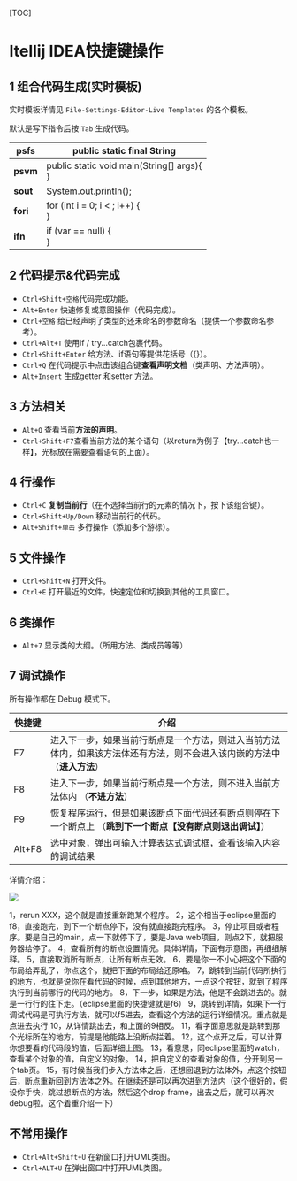 [TOC]

# Itellij IDEA快捷键操作

## 1 组合代码生成(实时模板)

实时模板详情见 `File-Settings-Editor-Live Templates` 的各个模板。

默认是写下指令后按 `Tab` 生成代码。

| **psfs** | public static final String                       |
| -------- | ------------------------------------------------ |
| **psvm** | public static void main(String[] args){ <br /> } |
| **sout** | System.out.println();                            |
| **fori** | for (int i = 0; i < ; i++) {<br />}              |
| **ifn**  | if (var == null) {<br/>}                         |

## 2 代码提示&代码完成

- `Ctrl+Shift+空格`代码完成功能。
- `Alt+Enter` 快速修复或意图操作（代码完成）。
- `Ctrl+空格` 给已经声明了类型的还未命名的参数命名（提供一个参数命名参考）。
- `Ctrl+Alt+T` 使用if / try...catch包裹代码。
- `Ctrl+Shift+Enter` 给方法、if语句等提供花括号（{}）。
- `Ctrl+Q` 在代码提示中点击该组合键**查看声明文档**（类声明、方法声明）。
- `Alt+Insert` 生成getter 和setter 方法。



## 3 方法相关

- `Alt+Q` 查看当前**方法的声明**。
- `Ctrl+Shift+F7`查看当前方法的某个语句（以return为例子【try...catch也一样】，光标放在需要查看语句的上面）。



## 4 行操作

- `Ctrl+C` **复制当前行**（在不选择当前行的元素的情况下，按下该组合键）。
- `Ctrl+Shift+Up/Down` 移动当前行的代码。
- `Alt+Shift+单击` 多行操作（添加多个游标）。



## 5 文件操作

- `Ctrl+Shift+N` 打开文件。
- `Ctrl+E` 打开最近的文件，快速定位和切换到其他的工具窗口。



## 6 类操作

- `Alt+7` 显示类的大纲。（所用方法、类成员等等）



## 7 调试操作

所有操作都在 Debug 模式下。

| 快捷键 | 介绍                                                         |
| ------ | ------------------------------------------------------------ |
| F7     | 进入下一步，如果当前行断点是一个方法，则进入当前方法体内，如果该方法体还有方法，则不会进入该内嵌的方法中 （**进入方法**） |
| F8     | 进入下一步，如果当前行断点是一个方法，则不进入当前方法体内 （**不进方法**） |
| F9     | 恢复程序运行，但是如果该断点下面代码还有断点则停在下一个断点上 （**跳到下一个断点【没有断点则退出调试】**） |
| Alt+F8 | 选中对象，弹出可输入计算表达式调试框，查看该输入内容的调试结果 |

详情介绍：

![](https://img-blog.csdn.net/20170320131146112)

1，rerun XXX，这个就是直接重新跑某个程序。
2，这个相当于eclipse里面的f8，直接跑完，到下一个断点停下，没有就直接跑完程序。
3，停止项目或者程序。要是自己的main，点一下就停下了，要是Java web项目，则点2下，就把服务器给停了。
4，查看所有的断点设置情况。具体详情，下面有示意图，再细细解释。
5，直接取消所有断点，让所有断点无效。
6，要是你一不小心把这个下面的布局给弄乱了，你点这个，就把下面的布局给还原咯。
7，跳转到当前代码所执行的地方，也就是说你在看代码的时候，点到其他地方，一点这个按钮，就到了程序执行到当前哪行的代码的地方。
8，下一步，如果是方法，他是不会跳进去的。就是一行行的往下走。（eclipse里面的快捷键就是f6）
9，跳转到详情，如果下一行调试代码是可执行方法，就可以f5进去，查看这个方法的运行详细情况。重点就是点进去执行
10，从详情跳出去，和上面的9相反。
11，看字面意思就是跳转到那个光标所在的地方，前提是他能路上没断点拦着。
12，这个点开之后，可以计算你想要看的代码段的值，后面详细上图。
13，看意思，同eclipse里面的watch，查看某个对象的值，自定义的对象。
14，把自定义的查看对象的值，分开到另一个tab页。
15，有时候当我们步入方法体之后，还想回退到方法体外，点这个按钮后，断点重新回到方法体之外。在继续还是可以再次进到方法内（这个很好的，假设你手快，跳过想断点的方法，然后这个drop frame，出去之后，就可以再次debug啦。这个着重介绍一下）

## 不常用操作

- `Ctrl+Alt+Shift+U` 在新窗口打开UML类图。
- `Ctrl+ALT+U` 在弹出窗口中打开UML类图。









